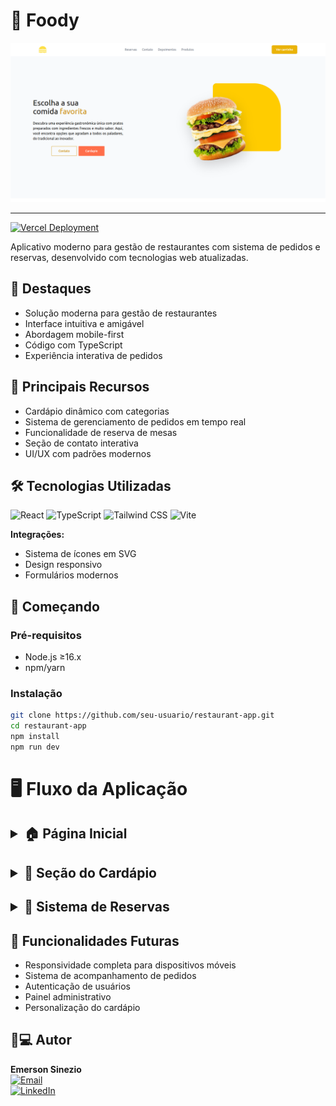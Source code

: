 # 🍔 Foody

<img src="./public/readme/home_page.png" alt="Preview do Foody"/>

---

[![Vercel Deployment](https://img.shields.io/badge/Deployed_on-Vercel-black?style=for-the-badge&logo=vercel)](<[https://seu-link-deploy.com](https://foody-pearl-alpha.vercel.app/)>)

Aplicativo moderno para gestão de restaurantes com sistema de pedidos e reservas, desenvolvido com tecnologias web atualizadas.

## 🌟 Destaques

- Solução moderna para gestão de restaurantes
- Interface intuitiva e amigável
- Abordagem mobile-first
- Código com TypeScript
- Experiência interativa de pedidos

## 🔑 Principais Recursos

- Cardápio dinâmico com categorias
- Sistema de gerenciamento de pedidos em tempo real
- Funcionalidade de reserva de mesas
- Seção de contato interativa
- UI/UX com padrões modernos

## 🛠 Tecnologias Utilizadas

![React](https://img.shields.io/badge/React-61DAFB?style=for-the-badge&logo=react)
![TypeScript](https://img.shields.io/badge/TypeScript-3178C6?style=for-the-badge&logo=typescript)
![Tailwind CSS](https://img.shields.io/badge/Tailwind_CSS-06B6D4?style=for-the-badge&logo=tailwind-css)
![Vite](https://img.shields.io/badge/Vite-646CFF?style=for-the-badge&logo=vite)

**Integrações:**

- Sistema de ícones em SVG
- Design responsivo
- Formulários modernos

## 🚀 Começando

### Pré-requisitos

- Node.js ≥16.x
- npm/yarn

### Instalação

```bash
git clone https://github.com/seu-usuario/restaurant-app.git
cd restaurant-app
npm install
npm run dev
```

# 🖥️ Fluxo da Aplicação

## <details> <summary>🏠 Página Inicial</summary> <img src="./public/readme/home_page.png" alt="Homepage"> </details>

## <details> <summary>📝 Seção do Cardápio</summary> <img src="./public/readme/cardapio_page.png" alt="Cardápio"> </details>

## <details> <summary>📅 Sistema de Reservas</summary> <img src="./public/readme/reserve_page.png" alt="Reservas"> </details>

## 🚧 Funcionalidades Futuras

- Responsividade completa para dispositivos móveis
- Sistema de acompanhamento de pedidos
- Autenticação de usuários
- Painel administrativo
- Personalização do cardápio

## 👨💻 Autor

**Emerson Sinezio**  
[![Email](https://img.shields.io/badge/Contato-Email-blue?style=flat-square)](https://mailto:emerson.sineziio@gmail.com/)  
[![LinkedIn](https://img.shields.io/badge/Conectar-LinkedIn-blue?style=flat-square)](https://www.linkedin.com/in/emerson-sineziio)
